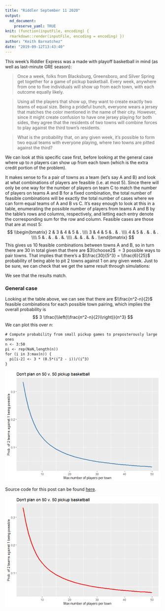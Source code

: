 ```yaml
---
title: "Riddler September 11 2020"
output:
  md_document:
    preserve_yaml: TRUE
knit: (function(inputFile, encoding) {
  rmarkdown::render(inputFile, encoding = encoding) })
author: "Keith Barnatchez"
date: "2019-09-12T13:43:40"
---
```


This week’s Riddler Express was a made with playoff basketball in mind
(as well as last-minute GRE season):

> Once a week, folks from Blacksburg, Greensboro, and Silver Spring get
> together for a game of pickup basketball. Every week, anywhere from
> one to five individuals will show up from each town, with each outcome
> equally likely.

> Using all the players that show up, they want to create exactly two
> teams of equal size. Being a prideful bunch, everyone wears a jersey
> that matches the color mentioned in the name of their city. However,
> since it might create confusion to have one jersey playing for both
> sides, they agree that the residents of two towns will combine forces
> to play against the third town’s residents.

> What is the probability that, on any given week, it’s possible to form
> two equal teams with everyone playing, where two towns are pitted
> against the third?

We can look at this specific case first, before looking at the general
case where up to *n* players can show up from each town (which is the
extra credit portion of the problem).

It makes sense to fix a pair of towns as a team (let’s say A and B) and
look at what combinations of players are feasible (i.e. at most 5).
Since there will only be one way for the number of players on team C to
match the number of players on teams A and B for a fixed combination,
the total number of feasible combinations will be exactly the total
number of cases where we can form equal teams of A and B vs C. It’s easy
enough to look at this in a table, enumerating the possible number of
players from teams A and B by the table’s rows and columns,
respectively, and letting each entry denote the corresponding sum for
the row and column. Feasible cases are those that are at most 5:
$$
\\begin{bmatrix}
2 & 3 & 4 & 5 & . \\\\
3 & 4 & 5 & . & . \\\\
4 & 5 & . & . &  . \\\\ 
5 & . & . & . &.  \\\\
 .&.  & . &.  & .
\\end{bmatrix}
$$
This gives us 10 feasible combinations between towns A and B, so in turn
there are 30 in total given that there are $3\\choose2$  = 3 possible
ways to pair towns. That implies that there’s a
$\\frac{30}{5^3} = \\frac{6}{25}$ probability of being able to pit 2
towns against 1 on any given week. Just to be sure, we can check that we
get the same result through simulations:

We see that the results match.

### General case

Looking at the table above, we can see that there are $\\frac{n^2-n}{2}$
feasible combinations for each possible town pairing, which implies the
overall probability is
$$
3 \\frac{\\left(\\frac{n^2-n}{2}\\right)}{n^3} 
$$
We can plot this over *n*:

    # Compute probability from small pickup games to preposterously large ones
    n <- 3:50
    pi <- rep(NaN,length(n))
    for (i in 3:max(n)) {
      pi[i-2] <- 3 * (0.5*(i^2 - i))/(i^3)
    }

![](index_files/figure-markdown_strict/Figure1-1.png)

Source code for this post can be found
[here](https://github.com/kbarnatchez/kbarnatchez/tree/master/content/post/2020-09-12-riddler).

![](index_files/figure-markdown_strict/Figure2-1.png)

